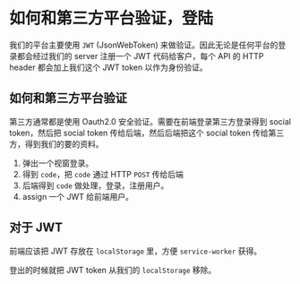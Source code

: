 # 如何和第三方平台验证，登陆

我们的平台主要使用 `JWT` (JsonWebToken) 来做验证。因此无论是任何平台的登录都会经过我们的 server 注册一个 JWT 代码给客户，每个 API 的 HTTP header 都会加上我们这个 JWT token 以作为身份验证。

## 如何和第三方平台验证

第三方通常都是使用 Oauth2.0 安全验证。需要在前端登录第三方登录得到 social token，然后把 social token 传给后端，然后后端把这个 social token 传给第三方，得到我们的要的资料。

1. 弹出一个视窗登录。
2. 得到 `code`，把 `code` 通过 HTTP `POST` 传给后端
3. 后端得到 `code` 做处理，登录，注册用户。
4. assign 一个 JWT 给前端用户。

## 对于 JWT
前端应该把 JWT 存放在 `localStorage` 里，方便 `service-worker`  获得。

登出的时候就把 JWT token 从我们的 `localStorage` 移除。
